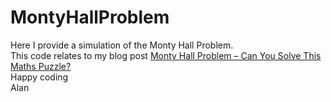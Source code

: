 # MontyHallProblem
Here I provide a simulation of the Monty Hall Problem.<br>
This code relates to my blog post <a href="http://www.alancowap.com/2017/03/22/monty-hall-problem/">Monty Hall Problem – Can You Solve This Maths Puzzle?</a>
<br>
Happy coding<br>
Alan
